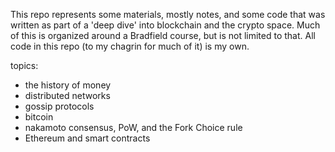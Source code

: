 This repo represents some materials, mostly notes, and some code that was written as part of a 'deep dive' into blockchain and the crypto space. Much of this is organized around a Bradfield course, but is not limited to that. All code in this repo (to my chagrin for much of it) is my own.

topics:
- the history of money
- distributed networks
- gossip protocols
- bitcoin
- nakamoto consensus, PoW, and the Fork Choice rule
- Ethereum and smart contracts
